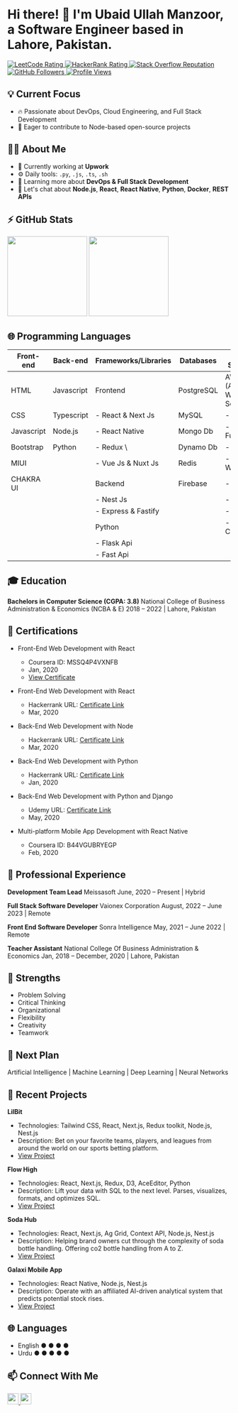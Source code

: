 <!-- Add Your Name and Intro Here -->
# Hi there! 👋 I'm Ubaid Ullah Manzoor, a Software Engineer based in Lahore, Pakistan.

<!-- Social Media Badges -->
<p align="left">
  <a href="https://leetcode.com/ubaidmanzoor987/">
    <img src="https://cp-logo.vercel.app/leetcode/ubaidmanzoor987" alt="LeetCode Rating" />
  </a>
  <a href="https://www.hackerrank.com/ubaidmanzoor789">
    <img src="https://raw.githubusercontent.com/sudiptob2/cf-stats/main/output/rating.svg" alt="HackerRank Rating" />
  </a>
  <a href="https://stackoverflow.com/users/9789238/m-ubaidullah-manzoor">
    <img alt="Stack Overflow Reputation" src="https://img.shields.io/stackexchange/stackoverflow/r/5921662?color=orange&label=reputation&logo=stackoverflow">
  </a>
  <a href="https://github.com/ubaidmanzoor987?tab=followers">
    <img alt="GitHub Followers" src="https://img.shields.io/github/followers/ubaidmanzoor987?color=green&logo=github">
  </a>
  <a href="https://github.com/ubaidmanzoor987/">
    <img src="https://komarev.com/ghpvc/?username=ubaidmanzoor987" alt="Profile Views" />
  </a>
</p>

<!-- Current Interests and Goals -->
## 💡 Current Focus
- :fire: Passionate about DevOps, Cloud Engineering, and Full Stack Development
- :calendar: Eager to contribute to Node-based open-source projects

<!-- Professional Info -->
## 👨‍💻 About Me
- 🏢 Currently working at **Upwork**
- ⚙️ Daily tools: `.py`, `.js`, `.ts`, `.sh`
- 🌱 Learning more about **DevOps & Full Stack Development**
- 💬 Let's chat about **Node.js**, **React**, **React Native**, **Python**,  **Docker**, **REST APIs**

<!-- GitHub Stats -->
## ⚡ GitHub Stats
<p align="left">
  <img height="180em" src="https://github-readme-stats.vercel.app/api?username=ubaidmanzoor987&show_icons=true&hide_border=true&&count_private=true&include_all_commits=true" /> 
  <img height="180em" src="https://github-readme-stats.vercel.app/api/top-langs/?username=ubaidmanzoor987&show_icons=true&hide_border=true&layout=compact&langs_count=15"/>
</p>

<!-- 🌐 Programming Languages -->
## 🌐 Programming Languages

| Front-end   | Back-end   | Frameworks/Libraries  | Databases         | Cloud Services            | Other           |
| ----------- | ---------- | --------------------- | ----------------- | ------------------------- |---------------- |
| HTML        | Javascript | Frontend              | PostgreSQL        | AWS (Amazon Web Services) | Git             |
| CSS         | Typescript |  - React & Next Js    | MySQL             |   - EC2                   | Docker          |
| Javascript  | Node.js    |  - React Native       | Mongo Db          |   - Lambda Function       | Jira            |
| Bootstrap   | Python     |  - Redux   \          | Dynamo Db         |   - S3                    | Clickup         |
| MIUI        |            |  - Vue Js & Nuxt Js   | Redis             |   - Cloud Watch           | Trello          |      
| CHAKRA UI   |            | Backend               | Firebase          |   - SLS                   |                 |
|             |            |  - Nest Js            |                   |   - SES                   |                 |
|             |            |  - Express & Fastify  |                   |   - CDK                   |                 |
|             |            | Python                |                   |   - Cloudfront            |                 |   
|             |            |  - Flask Api          |                   |                           |                 |   
|             |            |  - Fast Api           |                   |                           |                 |   

<!-- 🎓 Education -->
## 🎓 Education
**Bachelors in Computer Science (CGPA: 3.8)**
National College of Business Administration & Economics (NCBA & E)
2018 – 2022 | Lahore, Pakistan

<!-- 🚀 Certifications -->
## 🚀 Certifications
- Front-End Web Development with React
  - Coursera ID: MSSQ4P4VXNFB
  - Jan, 2020
  - [View Certificate](Add_Certificate_Link_Here)

- Front-End Web Development with React
  - Hackerrank URL: [Certificate Link](https://www.hackerrank.com/certificates/ae5d4af40ed8)
  - Mar, 2020

- Back-End Web Development with Node
  - Hackerrank URL: [Certificate Link](https://www.hackerrank.com/certificates/3ba54f8933eb)
  - Mar, 2020

- Back-End Web Development with Python
  - Hackerrank URL: [Certificate Link](https://www.hackerrank.com/certificates/1207ff9d5c52)
  - Jan, 2020

- Back-End Web Development with Python and Django
  - Udemy URL: [Certificate Link](shorturl.at/ckFGK)
  - May, 2020

- Multi-platform Mobile App Development with React Native
  - Coursera ID: B44VGUBRYEGP
  - Feb, 2020

<!-- 💼 Professional Experience -->
## 💼 Professional Experience
**Development Team Lead**
Meissasoft
June, 2020 – Present | Hybrid

**Full Stack Software Developer**
Vaionex Corporation
August, 2022 – June 2023 | Remote

**Front End Software Developer**
Sonra Intelligence
May, 2021 – June 2022 | Remote

**Teacher Assistant**
National College Of Business Administration & Economics
Jan, 2018 – December, 2020 | Lahore, Pakistan

<!-- 💪 Strengths -->
## 💪 Strengths
- Problem Solving
- Critical Thinking
- Organizational
- Flexibility
- Creativity
- Teamwork

<!-- 🎯 Next Plan -->
## 🎯 Next Plan
Artificial Intelligence | Machine Learning | Deep Learning | Neural Networks

<!-- 🚀 Recent Projects -->
## 🚀 Recent Projects
**LilBit**
- Technologies: Tailwind CSS, React, Next.js, Redux toolkit, Node.js, Nest.js
- Description: Bet on your favorite teams, players, and leagues from around the world on our sports betting platform.
- [View Project](https://lilbit.vaionex.cloud/)

**Flow High**
- Technologies: React, Next.js, Redux, D3, AceEditor, Python
- Description: Lift your data with SQL to the next level. Parses, visualizes, formats, and optimizes SQL.
- [View Project](https://fhdev.sonra.io/)

**Soda Hub**
- Technologies: React, Next.js, Ag Grid, Context API, Node.js, Nest.js
- Description: Helping brand owners cut through the complexity of soda bottle handling. Offering co2 bottle handling from A to Z.
- [View Project](https://app.sodahub.eu/)

**Galaxi Mobile App**
- Technologies: React Native, Node.js, Nest.js
- Description: Operate with an affiliated AI-driven analytical system that predicts potential stock rises.
- [View Project](https://play.google.com/store/apps/details?id=com.galaxi.android)

<!-- 🌐 Languages -->
## 🌐 Languages
- English ● ● ● ● 
- Urdu ● ● ● ● ●

<!-- Contact Info -->
## 📫 Connect With Me
<p align="left">
  <a href="https://www.linkedin.com/in/ubaidullah-manzoor/">
    <img src="https://img.shields.io/badge/LinkedIn-%230077B5.svg?&style=for-the-badge&logo=linkedin&logoColor=white" height=25>
  </a> 
  <a href="mailto:ubaidmanzoor987@gmail.com">
    <img src="https://img.shields.io/badge/Gmail-D14836?style=for-the-badge&logo=gmail&logoColor=white" height=25>
  </a>
</p>
